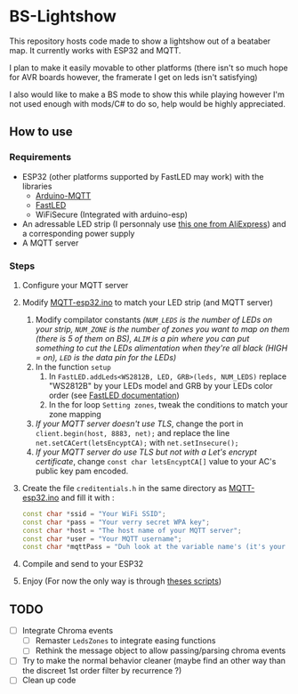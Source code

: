 # BS-Lightshow

This repository hosts code made to show a lightshow out of a beataber map. It currently works with ESP32 and MQTT.

I plan to make it easily movable to other platforms (there isn't so much hope for AVR boards however, the framerate I get on leds isn't satisfying)

I also would like to make a BS mode to show this while playing however I'm not used enough with mods/C# to do so, help would be highly appreciated.

## How to use

### Requirements

* ESP32 (other platforms supported by FastLED may work) with the libraries
  * [Arduino-MQTT](https://github.com/256dpi/arduino-mqtt)
  * [FastLED](https://github.com/FastLED/FastLED)
  * WiFiSecure (Integrated with arduino-esp)
* An adressable LED strip (I personnaly use [this one from AliExpress](https://aliexpress.com/item/32682015405.html)) and a corresponding power supply
* A MQTT server

### Steps

1. Configure your MQTT server
2. Modify [MQTT-esp32.ino](MQTT-esp32/MQTT-esp32.ino) to match your LED strip (and MQTT server)
    1. Modify compilator constants *(`NUM_LEDS` is the number of LEDs on your strip, `NUM_ZONE` is the number of zones you want to map on them (there is 5 of them on BS), `ALIM` is a pin where you can put something to cut the LEDs alimentation when they're all black (HIGH = on), `LED` is the data pin for the LEDs)*
    2. In the function `setup`
        1. In `FastLED.addLeds<WS2812B, LED, GRB>(leds, NUM_LEDS)` replace "WS2812B" by your LEDs model and GRB by your LEDs color order (see [FastLED documentation](https://github.com/FastLED/FastLED/wiki/Chipset-reference))
        2. In the for loop `Setting zones`, tweak the conditions to match your zone mapping
    3. *If your MQTT server doesn't use TLS*, change the port in `client.begin(host, 8883, net);` and replace the line `net.setCACert(letsEncyptCA);` with `net.setInsecure();`
    4. *If your MQTT server do use TLS but not with a Let's encrypt certificate*, change `const char letsEncyptCA[]` value to your AC's public key pam encoded.
3. Create the file `creditentials.h` in the same directory as [MQTT-esp32.ino](MQTT-esp32/MQTT-esp32.ino) and fill it with :

    ```cpp
    const char *ssid = "Your WiFi SSID";
    const char *pass = "Your verry secret WPA key";
    const char *host = "The host name of your MQTT server";
    const char *user = "Your MQTT username";
    const char *mqttPass = "Duh look at the variable name's (it's your MQTT password, who guessed !)";
    ```

4. Compile and send to your ESP32

5. Enjoy (For now the only way is through [theses scripts](Maestro/))

## TODO

- [ ] Integrate Chroma events
    - [ ] Remaster `LedsZones` to integrate easing functions
    - [ ] Rethink the message object to allow passing/parsing chroma events
- [ ] Try to make the normal behavior cleaner (maybe find an other way than the discreet 1st order filter by recurrence ?)
- [ ] Clean up code
